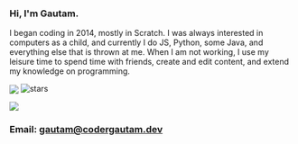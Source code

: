 ### Hi, I'm Gautam.

I began coding in 2014, mostly in Scratch. I was always interested in computers as a child, and currently I do JS, Python, some Java, and everything else that is thrown at me. When I am not working, I use my leisure time to spend time with friends, create and edit content, and extend my knowledge on programming.

<img align="center" src="https://github-readme-stats.vercel.app/api/top-langs/?username=codergautam&count_private=true&langs_count=7&theme=dark&layout=compact" />



<img src="https://img.shields.io/github/stars/codergautam?label=Stars" alt="stars">

![](https://komarev.com/ghpvc/?username=codergautam)



### Email: gautam@codergautam.dev
